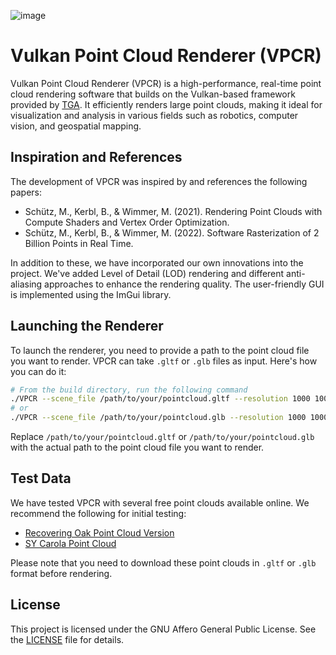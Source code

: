 ![image](https://github.com/chrylt/VPCR/assets/33519687/ab812c31-c774-474b-b594-ab8c79b4875c)


# Vulkan Point Cloud Renderer (VPCR)

Vulkan Point Cloud Renderer (VPCR) is a high-performance, real-time point cloud rendering software that builds on the Vulkan-based framework provided by [TGA](https://github.com/Estard/TGA). It efficiently renders large point clouds, making it ideal for visualization and analysis in various fields such as robotics, computer vision, and geospatial mapping.

## Inspiration and References

The development of VPCR was inspired by and references the following papers:

- Schütz, M., Kerbl, B., & Wimmer, M. (2021). Rendering Point Clouds with Compute Shaders and Vertex Order Optimization.
- Schütz, M., Kerbl, B., & Wimmer, M. (2022). Software Rasterization of 2 Billion Points in Real Time.

In addition to these, we have incorporated our own innovations into the project. We've added Level of Detail (LOD) rendering and different anti-aliasing approaches to enhance the rendering quality. The user-friendly GUI is implemented using the ImGui library.

## Launching the Renderer

To launch the renderer, you need to provide a path to the point cloud file you want to render. VPCR can take `.gltf` or `.glb` files as input. Here's how you can do it:

```bash
# From the build directory, run the following command
./VPCR --scene_file /path/to/your/pointcloud.gltf --resolution 1000 1000
# or
./VPCR --scene_file /path/to/your/pointcloud.glb --resolution 1000 1000
```

Replace `/path/to/your/pointcloud.gltf` or `/path/to/your/pointcloud.glb` with the actual path to the point cloud file you want to render.

## Test Data

We have tested VPCR with several free point clouds available online. We recommend the following for initial testing:

- [Recovering Oak Point Cloud Version](https://sketchfab.com/3d-models/recovering-oak-point-cloud-version-f6dd3f2b081b483bb3f40b6b931016fd)
- [SY Carola Point Cloud](https://sketchfab.com/3d-models/sy-carola-point-cloud-17bd8188447b48baab75125b9ad20788)

Please note that you need to download these point clouds in `.gltf` or `.glb` format before rendering.

## License

This project is licensed under the GNU Affero General Public License. See the [LICENSE](LICENSE) file for details.

